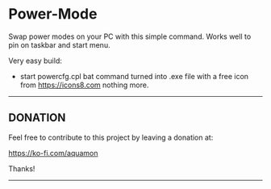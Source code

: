 # Power-Mode
Swap power modes on your PC with this simple command. Works well to pin on taskbar and start menu.

Very easy build:
- start powercfg.cpl bat command turned into .exe file with a free icon from https://icons8.com nothing more.

-----------
DONATION
---
Feel free to contribute to this project by leaving a donation at:

https://ko-fi.com/aquamon

Thanks!

-----------
